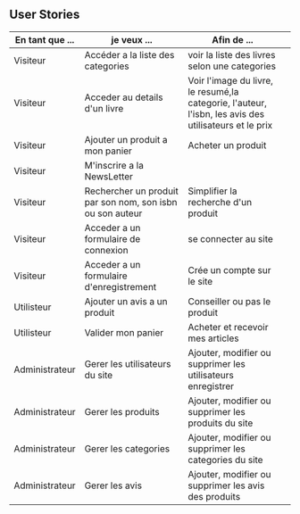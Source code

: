 ## User Stories 


|En tant que ...|je veux ...|Afin de ...||
|-|-|-|-|
|Visiteur|Accéder a la liste des categories|voir la liste des livres selon une categories|
|Visiteur|Acceder au details d'un livre|Voir l'image du livre, le resumé,la categorie, l'auteur, l'isbn, les avis des utilisateurs et le prix|
|Visiteur|Ajouter un produit a mon panier|Acheter un produit|
|Visiteur|M'inscrire a la NewsLetter|
|Visiteur|Rechercher un produit par son nom, son isbn ou son auteur|Simplifier la recherche d'un produit|
|Visiteur|Acceder a un formulaire de connexion|se connecter au site|
|Visiteur|Acceder a un formulaire d'enregistrement|Crée un compte sur le site|
|Utilisteur|Ajouter un avis a un produit|Conseiller ou pas le produit|
|Utilisteur|Valider mon panier|Acheter et recevoir mes articles|
|Administrateur|Gerer les utilisateurs du site|Ajouter, modifier ou supprimer les utilisateurs enregistrer|
|Administrateur|Gerer les produits|Ajouter, modifier ou supprimer les produits du site|
|Administrateur|Gerer les categories|Ajouter, modifier ou supprimer les categories du site|
|Administrateur|Gerer les avis|Ajouter, modifier ou supprimer les avis des produits|